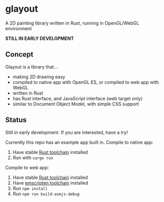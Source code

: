 # glayout

A 2D painting library written in Rust, running in OpenGL/WebGL environment

**STILL IN EARLY DEVELOPMENT**

## Concept

Glayout is a library that...

* making 2D drawing easy
* compiled to native app with OpenGL ES, or compiled to web app with WebGL
* written in Rust
* has Rust interface, and JavaScript interface (web target only)
* similar to Document Object Model, with simple CSS support

## Status

Still in early development. If you are interested, have a try!

Currently this repo has an example app built in. Compile to native app:

1. Have stable [Rust toolchain](https://rustup.rs/) installed
1. Run with `cargo run`

Compile to web app:

1. Have stable [Rust toolchain](https://rustup.rs/) installed
1. Have [emscripten toolchain](http://kripken.github.io/emscripten-site/) installed
1. Run `npm install`
1. Run `npm run build-asmjs-debug`
